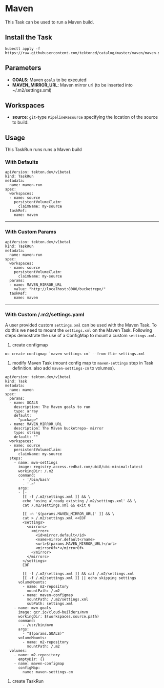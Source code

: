 # Maven

This Task can be used to run a Maven build.

## Install the Task

```
kubectl apply -f https://raw.githubusercontent.com/tektoncd/catalog/master/maven/maven.yaml
```

## Parameters

- **GOALS**: Maven `goals` to be executed
- **MAVEN_MIRROR_URL**: Maven mirror url (to be inserted into ~/.m2/settings.xml)

## Workspaces

* **source**: `git`-type `PipelineResource` specifying the location of the source to build.

## Usage

This TaskRun runs runs a Maven build

### With Defaults

```
apiVersion: tekton.dev/v1beta1
kind: TaskRun
metadata:
  name: maven-run
spec:
  workspaces:
  - name: source
    persistentVolumeClaim:
      claimName: my-source
  taskRef:
    name: maven
```
---

### With Custom Params

```
apiVersion: tekton.dev/v1beta1
kind: TaskRun
metadata:
  name: maven-run
spec:
  workspaces:
  - name: source
    persistentVolumeClaim:
      claimName: my-source
  params:
  - name: MAVEN_MIRROR_URL
    value: "http://localhost:8080/bucketrepo/"
  taskRef:
    name: maven
```
---
### With Custom /.m2/settings.yaml

A user provided custom `settings.xml` can be used with the Maven Task. To do this we need to mount the `settings.xml` on the Maven Task.
Following steps demostrate the use of a ConfigMap to mount a custom `settings.xml`.

1. create configmap
```
oc create configmap `maven-settings-cm` --from-flie settings.xml
```

1. modify Maven Task (mount config map to `maven-settings` step in Task definition. also add `maven-settings-cm` to volumes).
```
apiVersion: tekton.dev/v1beta1
kind: Task
metadata:
  name: maven
spec:
  params:
  - name: GOALS
    description: The Maven goals to run
    type: array
    default:
    - "package"
  - name: MAVEN_MIRROR_URL
    description: The Maven bucketrepo- mirror
    type: string
    default: ""
  workspaces:
  - name: source
    persistentVolumeClaim:
      claimName: my-source
  steps:
    - name: mvn-settings
      image: registry.access.redhat.com/ubi8/ubi-minimal:latest
      workingDir: /.m2
      command:
        - '/bin/bash'
        - '-c'
      args:
      - |-
        [[ -f /.m2/settings.xml ]] && \
        echo 'using already existing /.m2/settings.xml' && \
        cat /.m2/settings.xml && exit 0

        [[ -n '$(params.MAVEN_MIRROR_URL)' ]] && \
        cat > /.m2/settings.xml <<EOF
        <settings>
          <mirrors>
            <mirror>
              <id>mirror.default</id>
              <name>mirror.default</name>
              <url>$(params.MAVEN_MIRROR_URL)</url>
              <mirrorOf>*</mirrorOf>
            </mirror>
          </mirrors>
        </settings>
        EOF

        [[ -f /.m2/settings.xml ]] && cat /.m2/settings.xml
        [[ -f /.m2/settings.xml ]] || echo skipping settings
      volumeMounts:
        - name: m2-repository
          mountPath: /.m2
        - name: maven-configmap
          mountPath: /.m2/settings.xml
          subPath: settings.xml
    - name: mvn-goals
      image: gcr.io/cloud-builders/mvn
      workingDir: $(workspaces.source.path)
      command:
        - /usr/bin/mvn
      args:
        - "$(params.GOALS)"
      volumeMounts:
        - name: m2-repository
          mountPath: /.m2
  volumes:
    - name: m2-repository
      emptyDir: {}
    - name: maven-configmap
      configMap:
        name: maven-settings-cm
```
1. create TaskRun
